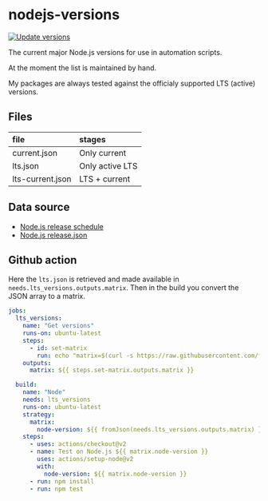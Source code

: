 # nodejs-versions

[![Update versions](https://github.com/fvdm/nodejs-versions/actions/workflows/update_versions.yml/badge.svg?branch=main)](https://github.com/fvdm/nodejs-versions/actions/workflows/update_versions.yml)

The current major Node.js versions for use in
automation scripts.

At the moment the list is maintained by hand.

My packages are always tested against the officialy
supported LTS (active) versions.


## Files

file             | stages
:----------------|:------
current.json     | Only current
lts.json         | Only active LTS
lts-current.json | LTS + current


## Data source

- [Node.js release schedule](https://github.com/nodejs/Release)
- [Node.js release.json](https://raw.githubusercontent.com/nodejs/Release/main/schedule.json)


## Github action

Here the `lts.json` is retrieved and made available in
`needs.lts_versions.outputs.matrix`.
Then in the build you convert the JSON array to a matrix.


```yml
jobs:
  lts_versions:
    name: "Get versions"
    runs-on: ubuntu-latest
    steps:
      - id: set-matrix
        run: echo "matrix=$(curl -s https://raw.githubusercontent.com/fvdm/nodejs-versions/main/lts.json)" >> $GITHUB_OUTPUT
    outputs:
      matrix: ${{ steps.set-matrix.outputs.matrix }}

  build:
    name: "Node"
    needs: lts_versions
    runs-on: ubuntu-latest
    strategy:
      matrix:
        node-version: ${{ fromJson(needs.lts_versions.outputs.matrix) }}
    steps:
      - uses: actions/checkout@v2
      - name: Test on Node.js ${{ matrix.node-version }}
        uses: actions/setup-node@v2
        with:
          node-version: ${{ matrix.node-version }}
      - run: npm install
      - run: npm test
```
